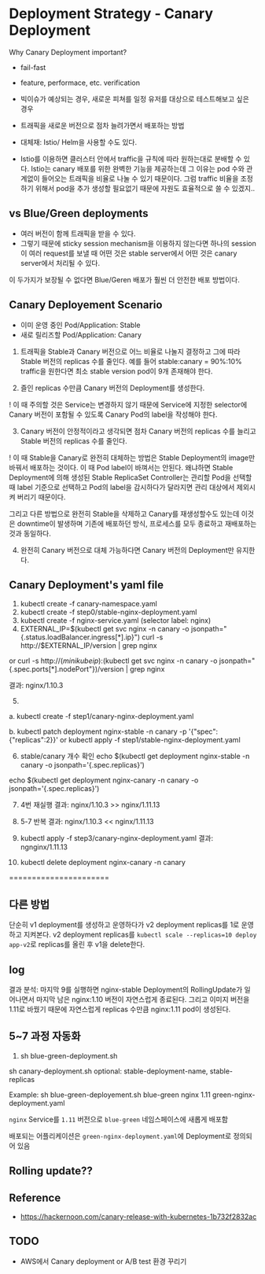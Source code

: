 # Deployment Strategy - Canary Deployment

Why Canary Deployment important?
- fail-fast
- feature, performace, etc. verification
- 빅이슈가 예상되는 경우, 새로운 피쳐를 일정 유저를 대상으로 테스트해보고 싶은 경우
- 트래픽을 새로운 버전으로 점차 늘려가면서 배포하는 방법

- 대체재: Istio/ Helm을 사용할 수도 있다.
- Istio를 이용하면 클러스터 안에서 traffic을 규칙에 따라 원하는대로 분배할 수 있다. Istio는 canary 배포를 위한 완벽한 기능을 제공하는데 그 이유는 pod 수와 관계없이 들어오는 트래픽을 비율로 나눌 수 있기 때문이다. 그럼 traffic 비율을 조정하기 위해서 pod을 추가 생성할 필요없기 때문에 자원도 효율적으로 쓸 수 있겠지..

## vs Blue/Green deployments
- 여러 버전이 함께 트래픽을 받을 수 있다.
- 그렇기 때문에 sticky session mechanism을 이용하지 않는다면 하나의 session이 여러 request를 보낼 때 어떤 것은 stable server에서 어떤 것은 canary server에서 처리될 수 있다.

이 두가지가 보장될 수 없다면 Blue/Geren 배포가 훨씬 더 안전한 배포 방법이다.

## Canary Deployement Scenario

- 이미 운영 중인 Pod/Application: Stable
- 새로 릴리즈할 Pod/Application: Canary

1. 트래픽을 Stable과 Canary 버전으로 어느 비율로 나눌지 결정하고 그에 따라 Stable 버전의 replicas 수를 줄인다. 
예를 들어 stable:canary = 90%:10% traffic을 원한다면 최소 stable version pod이 9개 존재해야 한다.

2. 즐인 replicas 수만큼 Canary 버전의 Deployment를 생성한다.

! 이 때 주의할 것은 Service는 변경하지 않기 때문에 Service에 지정한 selector에 Canary 버전이 포함될 수 있도록 Canary Pod의 label을 작성해야 한다.

3. Canary 버전이 안정적이라고 생각되면 점차 Canary 버전의 replicas 수를 늘리고 Stable 버전의 replicas 수를 줄인다.

! 이 때 Stable을 Canary로 완전히 대체하는 방법은 Stable Deployment의 image만 바꿔서 배포하는 것이다. 이 때 Pod label이 바껴서는 안된다. 왜냐하면 Stable Deployment에 의해 생성된 Stable ReplicaSet Controller는 관리할 Pod을 선택할 때 label 기준으로 선택하고 Pod의 label을 감시하다가 달라지면 관리 대상에서 제외시켜 버리기 때문이다.

그리고 다른 방법으로 완전히 Stable을 삭제하고 Canary를 재생성할수도 있는데 이것은 downtime이 발생하며 기존에 배포하던 방식, 프로세스를 모두 종료하고 재배포하는 것과 동일하다.

4. 완전히 Canary 버전으로 대체 가능하다면 Canary 버전의 Deployment만 유지한다. 

## Canary Deployment's yaml file

1. kubectl create -f canary-namespace.yaml
2. kubectl create -f step0/stable-nginx-deployment.yaml
3. kubectl create -f nginx-service.yaml (selector label: nginx)
4. EXTERNAL_IP=$(kubectl get svc nginx -n canary -o jsonpath="{.status.loadBalancer.ingress[*].ip}")
curl -s http://$EXTERNAL_IP/version | grep nginx

or curl -s http://$(minikube ip):$(kubectl get svc nginx -n canary -o jsonpath="{.spec.ports[*].nodePort"})/version | grep nginx

결과: nginx/1.10.3

5. 
a. kubectl create -f step1/canary-nginx-deployment.yaml

b. kubectl patch deployment nginx-stable -n canary -p '{"spec":{"replicas":2}}'
or kubectl apply -f step1/stable-nginx-deployment.yaml

6. stable/canary 개수 확인
echo $(kubectl get deployment nginx-stable -n canary -o jsonpath='{.spec.replicas}')

echo $(kubectl get deployment nginx-canary -n canary -o jsonpath='{.spec.replicas}')

7. 4번 재실행
결과: nginx/1.10.3 >> nginx/1.11.13

8. 5-7 반복
결과: nginx/1.10.3 << nginx/1.11.13

9. kubectl apply -f step3/canary-nginx-deployment.yaml
결과: ngnginx/1.11.13

10. kubectl delete deployment nginx-canary -n canary



======================

## 다른 방법
단순히 v1 deployment를 생성하고 운영하다가 v2 deployment replicas를 1로 운영하고 지켜본다.
v2 deployment replicas를 `kubectl scale --replicas=10 deploy app-v2`로 replicas를 올린 후 v1을 delete한다.

## log
결과 분석:
마지막 9를 실행하면 nginx-stable Deployment의 RollingUpdate가 일어나면서 마지막 남은 nginx:1.10 버전이 자연스럽게 종료된다. 그리고 이미지 버전을 1.11로 바꿨기 때문에 자연스럽게 replicas 수만큼 nginx:1.11 pod이 생성된다. 




## 5~7 과정 자동화
1. sh blue-green-deployment.sh <namespace> <service-name> <new-version> <new-deployment-file-path>

sh canary-deployment.sh <namespace> <service-name> <canary-deployment-file-path> <stable-deployment-name> <stable-replicas>
optional: stable-deployment-name, stable-replicas






Example:
sh blue-green-deployement.sh blue-green nginx 1.11 green-nginx-deployment.yaml

`nginx` Service를 `1.11` 버전으로 `blue-green` 네임스페이스에 새롭게 배포함

배포되는 어플리케이션은 `green-nginx-deployment.yaml`에 Deployment로 정의되어 있음



## Rolling update??


## Reference 
- https://hackernoon.com/canary-release-with-kubernetes-1b732f2832ac

## TODO
- AWS에서 Canary deployment or A/B test 환경 꾸리기

